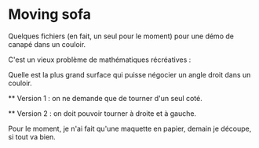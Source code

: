 # Moving sofa
 Quelques fichiers (en fait, un seul pour le moment) pour une démo de canapé dans un couloir. 

C'est un vieux problème de mathématiques récréatives : 

Quelle est la plus grand surface qui puisse négocier un angle droit dans un couloir. 

** Version 1 : on ne demande que de tourner d'un seul coté. 

** Version 2 : on doit pouvoir tourner à droite et à gauche. 

Pour le moment, je n'ai fait qu'une maquette en papier, demain je découpe, si tout va bien. 


